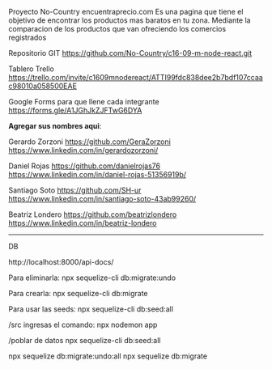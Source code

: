 Proyecto No-Country
encuentraprecio.com
Es una pagina que tiene el objetivo de encontrar los productos mas baratos en tu zona.
Mediante la comparacion de los productos que van ofreciendo los comercios registrados

Repositorio GIT
https://github.com/No-Country/c16-09-m-node-react.git

Tablero Trello
https://trello.com/invite/c1609mnodereact/ATTI99fdc838dee2b7bdf107ccaac98010a058500EAE

Google Forms para que llene cada integrante
https://forms.gle/A1JGhJkZJFTwG6DYA

**Agregar sus nombres aqui**:

Gerardo Zorzoni
https://github.com/GeraZorzoni
https://www.linkedin.com/in/gerardozorzoni/

Daniel Rojas
https://github.com/danielrojas76
https://www.linkedin.com/in/daniel-rojas-51356919b/

Santiago Soto
https://github.com/SH-ur
https://www.linkedin.com/in/santiago-soto-43ab99260/

Beatriz Londero
https://github.com/beatrizlondero
https://www.linkedin.com/in/beatriz-londero

---

DB

http://localhost:8000/api-docs/

Para eliminarla:
npx sequelize-cli db:migrate:undo

Para crearla:
npx sequelize-cli db:migrate

Para usar las seeds:
npx sequelize-cli db:seed:all

/src ingresas el comando:
npx nodemon app

/poblar de datos
npx sequelize-cli db:seed:all

npx sequelize db:migrate:undo:all
npx sequelize db:migrate
